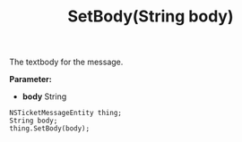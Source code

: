 ﻿---
uid: crmscript_ref_NSTicketMessageEntity_SetBody
title: SetBody(String body)
intellisense: NSTicketMessageEntity.SetBody
keywords: NSTicketMessageEntity, GetBody
so.topic: reference
---

The textbody for the message.

**Parameter:** 
 - **body** String

```crmscript
NSTicketMessageEntity thing;
String body;
thing.SetBody(body);
```

